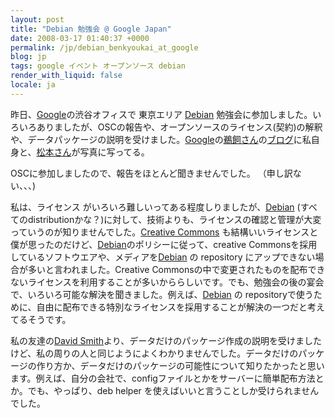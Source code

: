 ```yaml
---
layout: post
title: "Debian 勉強会 @ Google Japan"
date: 2008-03-17 01:40:37 +0000
permalink: /jp/debian_benkyoukai_at_google
blog: jp
tags: google イベント オープンソース debian
render_with_liquid: false
locale: ja
---
```


<p>昨日、<a href="http://www.google.com/" title="Google">Google</a>の渋谷オフィスで 東京エリア <a href="http://www.debian.org/" title="Debian">Debian</a> 勉強会に参加しました。いろいろありましたが、OSCの報告や、オープンソースのライセンス(契約)の解釈や、データパッケージの説明を受けました。<a href="http://www.google.com/" title="Google">Google</a>の<a href="http://ukai.jp/">鵜飼さん</a>の<a href="http://blogger.ukai.org/">ブログ</a>に私自身と、<a href="http://osamu-m.org/d/">松本さん</a>が写真に写ってる。 </p><p>OSCに参加しましたので、報告をほとんど聞きませんでした。 （申し訳ない、、、)</p><p>私は、ライセンス がいろいろ難しいってある程度しりましたが、<a href="http://www.debian.org/" title="Debian">Debian</a> (すべてのdistributionかな？)に対して、技術よりも、ライセンスの確認と管理が大変っていうのが知りませんでした。<a href="http://www.creativecommons.jp/">Creative Commons</a> も結構いいライセンスと僕が思ったのだけど、<a href="http://www.debian.org/" title="Debian">Debian</a>のポリシーに従って、creative Commons<a href="http://www.creativecommons.jp/"></a>を採用しているソフトウエアや、メディアを<a href="http://www.debian.org/" title="Debian">Debian</a> の repository にアップできない場合が多いと言われました。Creative Commonsの中で変更されたものを配布できないライセンスを利用することが多いかららしいです。でも、勉強会の後の宴会で、いろいろ可能な解決を聞きました。例えば、<a href="http://www.debian.org/" title="Debian">Debian</a> の repositoryで使うために、自由に配布できる特別なライセンスを採用することが解決の一つだと考えてるそうです。</p><p>私の友達の<a href="http://blog.bosabosa.org/">David Smith</a>より、データだけのパッケージ作成の説明を受けましたけど、私の周りの人と同じようによくわかりませんでした。データだけのパッケージの作り方か、データだけのパッケージの可能性について知りたかったと思います。例えば、自分の会社で、configファイルとかをサーバーに簡単配布方法とか。でも、やっぱり、deb helper を使えばいいと言うことしか受けられませんでした。</p>
